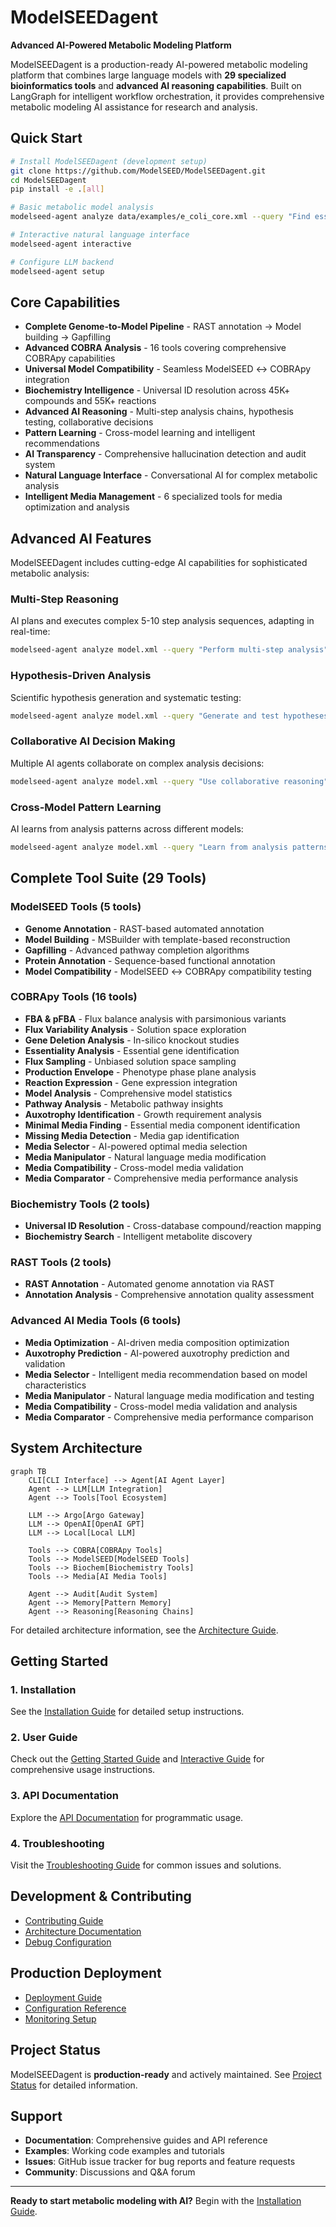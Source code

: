 # ModelSEEDagent

**Advanced AI-Powered Metabolic Modeling Platform**

ModelSEEDagent is a production-ready AI-powered metabolic modeling platform that combines large language models with **29 specialized bioinformatics tools** and **advanced AI reasoning capabilities**. Built on LangGraph for intelligent workflow orchestration, it provides comprehensive metabolic modeling AI assistance for research and analysis.

## Quick Start

```bash
# Install ModelSEEDagent (development setup)
git clone https://github.com/ModelSEED/ModelSEEDagent.git
cd ModelSEEDagent
pip install -e .[all]

# Basic metabolic model analysis
modelseed-agent analyze data/examples/e_coli_core.xml --query "Find essential genes"

# Interactive natural language interface
modelseed-agent interactive

# Configure LLM backend
modelseed-agent setup
```

## Core Capabilities

- **Complete Genome-to-Model Pipeline** - RAST annotation → Model building → Gapfilling
- **Advanced COBRA Analysis** - 16 tools covering comprehensive COBRApy capabilities
- **Universal Model Compatibility** - Seamless ModelSEED ↔ COBRApy integration
- **Biochemistry Intelligence** - Universal ID resolution across 45K+ compounds and 55K+ reactions
- **Advanced AI Reasoning** - Multi-step analysis chains, hypothesis testing, collaborative decisions
- **Pattern Learning** - Cross-model learning and intelligent recommendations
- **AI Transparency** - Comprehensive hallucination detection and audit system
- **Natural Language Interface** - Conversational AI for complex metabolic analysis
- **Intelligent Media Management** - 6 specialized tools for media optimization and analysis

## Advanced AI Features

ModelSEEDagent includes cutting-edge AI capabilities for sophisticated metabolic analysis:

### Multi-Step Reasoning
AI plans and executes complex 5-10 step analysis sequences, adapting in real-time:
```bash
modelseed-agent analyze model.xml --query "Perform multi-step analysis"
```

### Hypothesis-Driven Analysis
Scientific hypothesis generation and systematic testing:
```bash
modelseed-agent analyze model.xml --query "Generate and test hypotheses"
```

### Collaborative AI Decision Making
Multiple AI agents collaborate on complex analysis decisions:
```bash
modelseed-agent analyze model.xml --query "Use collaborative reasoning"
```

### Cross-Model Pattern Learning
AI learns from analysis patterns across different models:
```bash
modelseed-agent analyze model.xml --query "Learn from analysis patterns"
```

## Complete Tool Suite (29 Tools)

### ModelSEED Tools (5 tools)
- **Genome Annotation** - RAST-based automated annotation
- **Model Building** - MSBuilder with template-based reconstruction
- **Gapfilling** - Advanced pathway completion algorithms
- **Protein Annotation** - Sequence-based functional annotation
- **Model Compatibility** - ModelSEED ↔ COBRApy compatibility testing

### COBRApy Tools (16 tools)
- **FBA & pFBA** - Flux balance analysis with parsimonious variants
- **Flux Variability Analysis** - Solution space exploration
- **Gene Deletion Analysis** - In-silico knockout studies
- **Essentiality Analysis** - Essential gene identification
- **Flux Sampling** - Unbiased solution space sampling
- **Production Envelope** - Phenotype phase plane analysis
- **Reaction Expression** - Gene expression integration
- **Model Analysis** - Comprehensive model statistics
- **Pathway Analysis** - Metabolic pathway insights
- **Auxotrophy Identification** - Growth requirement analysis
- **Minimal Media Finding** - Essential media component identification
- **Missing Media Detection** - Media gap identification
- **Media Selector** - AI-powered optimal media selection
- **Media Manipulator** - Natural language media modification
- **Media Compatibility** - Cross-model media validation
- **Media Comparator** - Comprehensive media performance analysis

### Biochemistry Tools (2 tools)
- **Universal ID Resolution** - Cross-database compound/reaction mapping
- **Biochemistry Search** - Intelligent metabolite discovery

### RAST Tools (2 tools)
- **RAST Annotation** - Automated genome annotation via RAST
- **Annotation Analysis** - Comprehensive annotation quality assessment

### Advanced AI Media Tools (6 tools)
- **Media Optimization** - AI-driven media composition optimization
- **Auxotrophy Prediction** - AI-powered auxotrophy prediction and validation
- **Media Selector** - Intelligent media recommendation based on model characteristics
- **Media Manipulator** - Natural language media modification and testing
- **Media Compatibility** - Cross-model media validation and analysis
- **Media Comparator** - Comprehensive media performance comparison

## System Architecture

```mermaid
graph TB
    CLI[CLI Interface] --> Agent[AI Agent Layer]
    Agent --> LLM[LLM Integration]
    Agent --> Tools[Tool Ecosystem]

    LLM --> Argo[Argo Gateway]
    LLM --> OpenAI[OpenAI GPT]
    LLM --> Local[Local LLM]

    Tools --> COBRA[COBRApy Tools]
    Tools --> ModelSEED[ModelSEED Tools]
    Tools --> Biochem[Biochemistry Tools]
    Tools --> Media[AI Media Tools]

    Agent --> Audit[Audit System]
    Agent --> Memory[Pattern Memory]
    Agent --> Reasoning[Reasoning Chains]
```

For detailed architecture information, see the [Architecture Guide](ARCHITECTURE.md).

## Getting Started

### 1. Installation
See the [Installation Guide](installation.md) for detailed setup instructions.

### 2. User Guide
Check out the [Getting Started Guide](user/README.md) and [Interactive Guide](user/INTERACTIVE_GUIDE.md) for comprehensive usage instructions.

### 3. API Documentation
Explore the [API Documentation](api/overview.md) for programmatic usage.

### 4. Troubleshooting
Visit the [Troubleshooting Guide](troubleshooting.md) for common issues and solutions.

## Development & Contributing

- [Contributing Guide](development/CONTRIBUTING.md)
- [Architecture Documentation](ARCHITECTURE.md)
- [Debug Configuration](debug.md)

## Production Deployment

- [Deployment Guide](deployment.md)
- [Configuration Reference](configuration.md)
- [Monitoring Setup](monitoring.md)

## Project Status

ModelSEEDagent is **production-ready** and actively maintained. See [Project Status](PROJECT_STATUS.md) for detailed information.

## Support

- **Documentation**: Comprehensive guides and API reference
- **Examples**: Working code examples and tutorials
- **Issues**: GitHub issue tracker for bug reports and feature requests
- **Community**: Discussions and Q&A forum

---

**Ready to start metabolic modeling with AI?** Begin with the [Installation Guide](installation.md).
